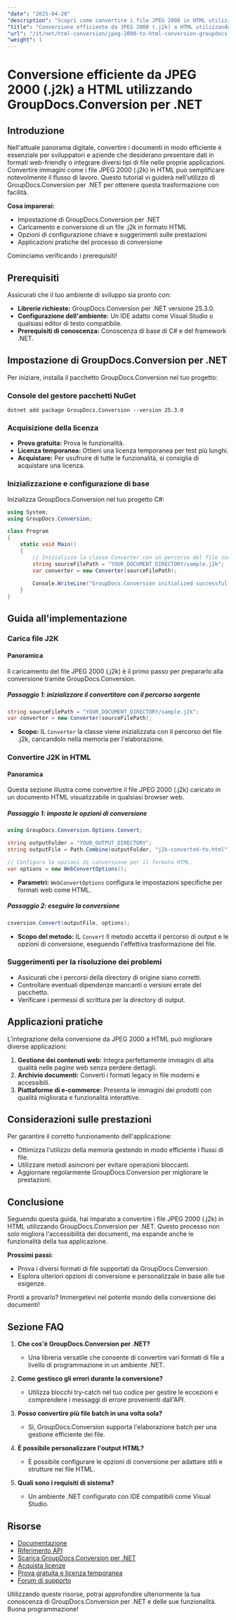 ```yaml
---
"date": "2025-04-28"
"description": "Scopri come convertire i file JPEG 2000 in HTML utilizzando GroupDocs.Conversion per .NET. Questa guida illustra la configurazione, il processo di conversione e le applicazioni pratiche."
"title": "Conversione efficiente da JPEG 2000 (.j2k) a HTML utilizzando GroupDocs.Conversion per .NET"
"url": "/it/net/html-conversion/jpeg-2000-to-html-conversion-groupdocs-net/"
"weight": 1
---
```


# Conversione efficiente da JPEG 2000 (.j2k) a HTML utilizzando GroupDocs.Conversion per .NET

## Introduzione

Nell'attuale panorama digitale, convertire i documenti in modo efficiente è essenziale per sviluppatori e aziende che desiderano presentare dati in formati web-friendly o integrare diversi tipi di file nelle proprie applicazioni. Convertire immagini come i file JPEG 2000 (.j2k) in HTML può semplificare notevolmente il flusso di lavoro. Questo tutorial vi guiderà nell'utilizzo di GroupDocs.Conversion per .NET per ottenere questa trasformazione con facilità.

**Cosa imparerai:**
- Impostazione di GroupDocs.Conversion per .NET
- Caricamento e conversione di un file .j2k in formato HTML
- Opzioni di configurazione chiave e suggerimenti sulle prestazioni
- Applicazioni pratiche del processo di conversione

Cominciamo verificando i prerequisiti!

## Prerequisiti

Assicurati che il tuo ambiente di sviluppo sia pronto con:

- **Librerie richieste:** GroupDocs.Conversion per .NET versione 25.3.0.
- **Configurazione dell'ambiente:** Un IDE adatto come Visual Studio o qualsiasi editor di testo compatibile.
- **Prerequisiti di conoscenza:** Conoscenza di base di C# e del framework .NET.

## Impostazione di GroupDocs.Conversion per .NET

Per iniziare, installa il pacchetto GroupDocs.Conversion nel tuo progetto:

### Console del gestore pacchetti NuGet
```shell
dotnet add package GroupDocs.Conversion --version 25.3.0
```

### Acquisizione della licenza
- **Prova gratuita:** Prova le funzionalità.
- **Licenza temporanea:** Ottieni una licenza temporanea per test più lunghi.
- **Acquistare:** Per usufruire di tutte le funzionalità, si consiglia di acquistare una licenza.

### Inizializzazione e configurazione di base
Inizializza GroupDocs.Conversion nel tuo progetto C#:

```csharp
using System;
using GroupDocs.Conversion;

class Program
{
    static void Main()
    {
        // Inizializza la classe Converter con un percorso del file sorgente.
        string sourceFilePath = "YOUR_DOCUMENT_DIRECTORY/sample.j2k";
        var converter = new Converter(sourceFilePath);
        
        Console.WriteLine("GroupDocs.Conversion initialized successfully.");
    }
}
```

## Guida all'implementazione

### Carica file J2K

#### Panoramica
Il caricamento del file JPEG 2000 (.j2k) è il primo passo per prepararlo alla conversione tramite GroupDocs.Conversion.

##### Passaggio 1: inizializzare il convertitore con il percorso sorgente

```csharp
string sourceFilePath = "YOUR_DOCUMENT_DIRECTORY/sample.j2k";
var converter = new Converter(sourceFilePath);
```
- **Scopo:** IL `Converter` la classe viene inizializzata con il percorso del file .j2k, caricandolo nella memoria per l'elaborazione.

### Convertire J2K in HTML

#### Panoramica
Questa sezione illustra come convertire il file JPEG 2000 (.j2k) caricato in un documento HTML visualizzabile in qualsiasi browser web.

##### Passaggio 1: imposta le opzioni di conversione

```csharp
using GroupDocs.Conversion.Options.Convert;

string outputFolder = "YOUR_OUTPUT_DIRECTORY";
string outputFile = Path.Combine(outputFolder, "j2k-converted-to.html");

// Configura le opzioni di conversione per il formato HTML.
var options = new WebConvertOptions();
```
- **Parametri:** `WebConvertOptions` configura le impostazioni specifiche per formati web come HTML.

##### Passaggio 2: eseguire la conversione

```csharp
csversion.Convert(outputFile, options);
```
- **Scopo del metodo:** IL `Convert` Il metodo accetta il percorso di output e le opzioni di conversione, eseguendo l'effettiva trasformazione del file.

### Suggerimenti per la risoluzione dei problemi

- Assicurati che i percorsi della directory di origine siano corretti.
- Controllare eventuali dipendenze mancanti o versioni errate del pacchetto.
- Verificare i permessi di scrittura per la directory di output.

## Applicazioni pratiche

L'integrazione della conversione da JPEG 2000 a HTML può migliorare diverse applicazioni:

1. **Gestione dei contenuti web:** Integra perfettamente immagini di alta qualità nelle pagine web senza perdere dettagli.
2. **Archivio documenti:** Converti i formati legacy in file moderni e accessibili.
3. **Piattaforme di e-commerce:** Presenta le immagini dei prodotti con qualità migliorata e funzionalità interattive.

## Considerazioni sulle prestazioni

Per garantire il corretto funzionamento dell'applicazione:
- Ottimizza l'utilizzo della memoria gestendo in modo efficiente i flussi di file.
- Utilizzare metodi asincroni per evitare operazioni bloccanti.
- Aggiornare regolarmente GroupDocs.Conversion per migliorare le prestazioni.

## Conclusione

Seguendo questa guida, hai imparato a convertire i file JPEG 2000 (.j2k) in HTML utilizzando GroupDocs.Conversion per .NET. Questo processo non solo migliora l'accessibilità dei documenti, ma espande anche le funzionalità della tua applicazione.

**Prossimi passi:**
- Prova i diversi formati di file supportati da GroupDocs.Conversion.
- Esplora ulteriori opzioni di conversione e personalizzale in base alle tue esigenze.

Pronti a provarlo? Immergetevi nel potente mondo della conversione dei documenti!

## Sezione FAQ

1. **Che cos'è GroupDocs.Conversion per .NET?**
   - Una libreria versatile che consente di convertire vari formati di file a livello di programmazione in un ambiente .NET.

2. **Come gestisco gli errori durante la conversione?**
   - Utilizza blocchi try-catch nel tuo codice per gestire le eccezioni e comprendere i messaggi di errore provenienti dall'API.

3. **Posso convertire più file batch in una volta sola?**
   - Sì, GroupDocs.Conversion supporta l'elaborazione batch per una gestione efficiente dei file.

4. **È possibile personalizzare l'output HTML?**
   - È possibile configurare le opzioni di conversione per adattare stili e strutture nei file HTML.

5. **Quali sono i requisiti di sistema?**
   - Un ambiente .NET configurato con IDE compatibili come Visual Studio.

## Risorse
- [Documentazione](https://docs.groupdocs.com/conversion/net/)
- [Riferimento API](https://reference.groupdocs.com/conversion/net/)
- [Scarica GroupDocs.Conversion per .NET](https://releases.groupdocs.com/conversion/net/)
- [Acquista licenze](https://purchase.groupdocs.com/buy)
- [Prova gratuita e licenza temporanea](https://releases.groupdocs.com/conversion/net/)
- [Forum di supporto](https://forum.groupdocs.com/c/conversion/10)

Utilizzando queste risorse, potrai approfondire ulteriormente la tua conoscenza di GroupDocs.Conversion per .NET e delle sue funzionalità. Buona programmazione!